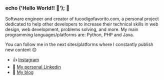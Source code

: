 ### echo ('Hello World!! 👋'); 👋

Software engineer and creator of tucodigofavorito.com, a personal project dedicated to help other developers to increase their technical skills in web design, web development, problems solving, and more. My main programming languages/platforms are: Python, PHP and Java.


You can follow me in the next sites/platforms where I constantly publish new content 😊

- 👍 [Instagram](https://www.instagram.com/alexsancheezz/)
- 💼 [My personal Linkedin](https://www.linkedin.com/in/alexander-sanchez-423260184/)
- 📝 [My blog](https://tucodigofavorito.com)
